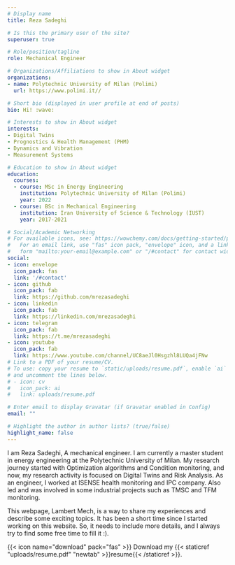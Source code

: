 ```yaml
---
# Display name
title: Reza Sadeghi

# Is this the primary user of the site?
superuser: true

# Role/position/tagline
role: Mechanical Engineer

# Organizations/Affiliations to show in About widget
organizations:
- name: Polytechnic University of Milan (Polimi)
  url: https://www.polimi.it//

# Short bio (displayed in user profile at end of posts)
bio: Hi! :wave:

# Interests to show in About widget
interests:
- Digital Twins
- Prognostics & Health Management (PHM)
- Dynamics and Vibration
- Measurement Systems

# Education to show in About widget
education:
  courses:
  - course: MSc in Energy Engineering
    institution: Polytechnic University of Milan (Polimi)
    year: 2022
  - course: BSc in Mechanical Engineering
    institution: Iran University of Science & Technology (IUST)
    year: 2017-2021

# Social/Academic Networking
# For available icons, see: https://wowchemy.com/docs/getting-started/page-builder/#icons
#   For an email link, use "fas" icon pack, "envelope" icon, and a link in the
#   form "mailto:your-email@example.com" or "/#contact" for contact widget.
social:
- icon: envelope
  icon_pack: fas
  link: '/#contact'
- icon: github
  icon_pack: fab
  link: https://github.com/mrezasadeghi
- icon: linkedin
  icon_pack: fab
  link: https://linkedin.com/mrezasadeghi
- icon: telegram
  icon_pack: fab
  link: https://t.me/mrezasadeghi
- icon: youtube
  icon_pack: fab
  link: https://www.youtube.com/channel/UC8aeJl0Hsgzhl8LUQa4jFNw
# Link to a PDF of your resume/CV.
# To use: copy your resume to `static/uploads/resume.pdf`, enable `ai` icons in `params.toml`,
# and uncomment the lines below.
# - icon: cv
#   icon_pack: ai
#   link: uploads/resume.pdf

# Enter email to display Gravatar (if Gravatar enabled in Config)
email: ""

# Highlight the author in author lists? (true/false)
highlight_name: false
---
```


I am Reza Sadeghi, A mechanical engineer. I am currently a master student in energy engineering at the Polytechnic University of Milan. My research journey started with Optimization algorithms and Condition monitoring, and now, my research activity is focused on Digital Twins and Risk Analysis. As an engineer, I worked at ISENSE health monitoring and IPC company. Also led and was involved in some industrial projects such as TMSC and TFM monitoring.

This webpage, Lambert Mech, is a way to share my experiences and describe some exciting topics. It has been a short time since I started working on this website. So, it needs to include more details, and I always try to find some free time to fill it :).

{{< icon name="download" pack="fas" >}} Download my {{< staticref "uploads/resume.pdf" "newtab" >}}resume{{< /staticref >}}.
